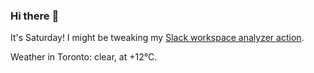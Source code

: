 ### Hi there :wave:

It's Saturday! I might be tweaking my [Slack workspace analyzer action](https://github.com/bewuethr/slack-analyzer).

Weather in Toronto: clear, at +12°C.
